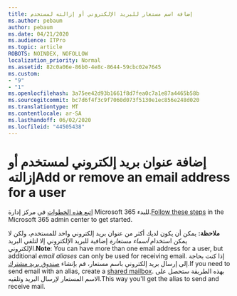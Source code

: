 ```yaml
---
title: إضافة اسم مستعار للبريد الإلكتروني أو إزالته لمستخدم
ms.author: pebaum
author: pebaum
ms.date: 04/21/2020
ms.audience: ITPro
ms.topic: article
ROBOTS: NOINDEX, NOFOLLOW
localization_priority: Normal
ms.assetid: 82c0a06e-86b0-4e8c-8644-59cbc02e7645
ms.custom:
- "9"
- "1"
ms.openlocfilehash: 3a75ee42d93b1661f8d7fea0c7a1e87a4465b58b
ms.sourcegitcommit: bc7d6f4f3c9f7060d073f5130e1ec856e248d020
ms.translationtype: MT
ms.contentlocale: ar-SA
ms.lasthandoff: 06/02/2020
ms.locfileid: "44505438"
---
```

# <a name="add-or-remove-an-email-address-for-a-user"></a><span data-ttu-id="bedbe-102">إضافة عنوان بريد إلكتروني لمستخدم أو إزالته</span><span class="sxs-lookup"><span data-stu-id="bedbe-102">Add or remove an email address for a user</span></span>

<span data-ttu-id="bedbe-103">[اتبع هذه الخطوات](https://portal.office.com/AdminPortal/Home#/AssistedGuide/addemailoptions) في مركز إدارة Microsoft 365 للبدء.</span><span class="sxs-lookup"><span data-stu-id="bedbe-103">[Follow these steps](https://portal.office.com/AdminPortal/Home#/AssistedGuide/addemailoptions) in the Microsoft 365 admin center to get started.</span></span>

 <span data-ttu-id="bedbe-104">**ملاحظة:** يمكن أن يكون لديك أكثر من عنوان بريد إلكتروني واحد للمستخدم، ولكن لا يمكن استخدام *أسماء مستعارة* إضافية للبريد الإلكتروني إلا لتلقي البريد الإلكتروني.</span><span class="sxs-lookup"><span data-stu-id="bedbe-104">**Note**: You can have more than one email address for a user, but additional  *email aliases*  can only be used for receiving email.</span></span> <span data-ttu-id="bedbe-105">إذا كنت بحاجة إلى إرسال بريد إلكتروني باسم مستعار، قم بإنشاء [صندوق بريد مشترك](https://docs.microsoft.com/microsoft-365/admin/email/create-a-shared-mailbox).</span><span class="sxs-lookup"><span data-stu-id="bedbe-105">If you need to send email with an alias, create a [shared mailbox](https://docs.microsoft.com/microsoft-365/admin/email/create-a-shared-mailbox).</span></span> <span data-ttu-id="bedbe-106">بهذه الطريقة ستحصل على الاسم المستعار لإرسال البريد وتلقيه.</span><span class="sxs-lookup"><span data-stu-id="bedbe-106">This way you'll get the alias to send and receive mail.</span></span>
  